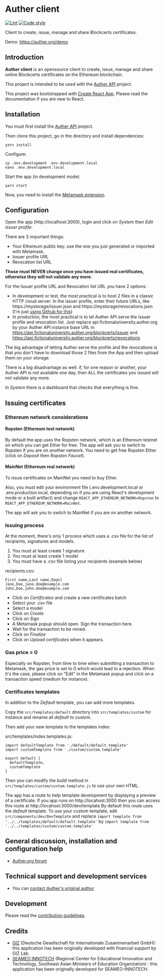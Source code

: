 # Auther client

[![Lint](https://github.com/AutherOrg/auther-client/workflows/Lint/badge.svg)](https://github.com/AutherOrg/auther-client/actions?query=workflow%3A%22Lint%22)
[![Code style](https://img.shields.io/badge/Code_style-standard-brightgreen.svg)](https://github.com/standard/standard)

Client to create, issue, manage and share Blockcerts certificates.

Demo: https://auther.org/demo

## Introduction

**Auther client** is an opensource client to create, issue, manage and share online Blockcerts certificates on the Ethereum blockchain.

This project is intended to be used with the [Auther API](https://github.com/AutherOrg/auther-api) project.

This project was bootstrapped with [Create React App](https://create-react-app.dev/). Please read the documentation if you are new to React.

## Installation

You must first install the [Auther API](https://github.com/AutherOrg/auther-api) project.

Then clone this project, go in the directory and install dependencies:

````
yarn install
````

Configure:

````
cp .env.development .env.development.local
nano .env.development.local
````

Start the app (in development mode)

````
yarn start
````

Now, you need to install the [Metamask extension](https://metamask.io/).

## Configuration

Open the app (http://localhost:3000), login and click on *System* then *Edit issuer profile*.

There are 3 important things:

+ Your Ethereum public key: use the one you just generated or imported with Metamask.
+ Issuer profile URL
+ Revocation list URL

**Those must NEVER change once you have issued real certificates, otherwise they will not validate any more.**

For the Issuer profile URL and Revocation list URL you have 2 options:

+ In development or test, the most practical is to host 2 files in a classic HTTP cloud server. In the issuer profile, enter their future URLs, like https://mystorage/issuer.json and https://mystorage/revocations.json (I'm just [using Github for this](https://github.com/AutherOrg/static/tree/master/ethereum/mainnet/issuers/fictionaluniversity))
+ In production, the most practical is to let Auther API serve the issuer profile and revocation list. Just replace api.fictionaluniversity.auther.org by your Auther API instance base URL in https://api.fictionaluniversity.auther.org/blockcerts/issuer and https://api.fictionaluniversity.auther.org/blockcerts/revocations

The big advantage of letting Auther serve the profile and the revocations is that you don't have to download those 2 files from the App and then upload them on your storage.

There is a big disadvantage as well: if, for one reason or another, your Auther API is not available one day, then ALL the certificates you issued will not validate any more.

In *System* there is a dashboard that checks that everything is fine.

## Issuing certificates

### Ethereum network considerations

#### Ropsten (Ethereum test network)

By default the app uses the Ropsten network, which is an Ethereum testnet on which you can get Ether for free. The app will ask you to switch to Ropsten if you are on another network. You need to get free Ropsten Ether (click on *Deposit* then *Ropsten Faucet*).

#### MainNet (Ethereum real network)

To issue certificates on MainNet you need to buy Ether.

Also, you must edit your environment file (.env.development.local or .env.production.local, depending on if you are using React's development mode or a built artifact) and change `REACT_APP_ETHEREUM_NETWORK=Ropsten` to `REACT_APP_ETHEREUM_NETWORK=MainNet`.

The app will ask you to switch to MainNet if you are on another network.

### Issuing process

At the moment, there's only 1 process which uses a .csv file for the list of recipients, signatures and models.

1. You must at least create 1 signature
2. You must at least create 1 model
3. You must have a .csv file listing your recipients (example below)

recipients.csv:
````
First name,Last name,Email
Jane,Doe,jane.doe@example.com
John,Doe,john.doe@example.com
````

+ Click on *Certificates* and create a new certificates batch
+ Select your .csv file
+ Select a model
+ Click on *Create*
+ Click on *Sign*
+ A Metamask popup should open. Sign the transaction here.
+ Wait for the transaction to be mined.
+ Click on *Finalize*
+ Click on *Upload certificates* when it appears.

### Gas price = 0

Especially on Ropsten, from time to time when submitting a transaction to Metamask, the gas price is set to 0 which would lead to a rejection. When it's the case, please click on "Edit" in the Metamask popup and click on a transaction speed (medium for instance).

### Certificates templates

In addition to the *Default* template, you can add more templates.

Copy the `src/templates/default` directory into `src/templates/custom` for instance and rename all *default* to *custom*.

Then add your new template to the templates index:

src/templates/index.templates.js:
````
import defaultTemplate from './default/default.template'
import customTemplate from './custom/custom.template'

export default [
  defaultTemplate,
  customTemplate
]
````

Then you can modify the *build* method in `src/templates/custom/custom.template.js` to use your own HTML.

The app has a route to help template development by displaying a preview of a certificate. If you app runs on http://locahost:3000 then you can access this route at http://locahost:3000/dev/template
By default this route uses the *default* template. To use your custom template, edit `src/components/dev/DevTemplate` and replace `import template from '../../templates/default/default.template'` by `import template from '../../templates/custom/custom.template'`

## General discussion, installation and configuration help

+ [Auther.org forum](https://auther.org/forum)

## Technical support and development services

+ You can [contact Auther's original author](https://guillaumeduveau.com/en/contact)

## Development

Please read the [contribution guidelines](CONTRIBUTING.md).

## Credits

+ [GIZ](https://www.giz.de/en/html/index.html) (Deutsche Gesellschaft für Internationale Zusammenarbeit GmbH): this application has been originally developed with financial support by GIZ Lab.
+ [SEAMEO INNOTECH](https://www.seameo-innotech.org/) (Regional Center for Educational Innovation and Technology, Southeast Asian Ministers of Education Organization) : this application has been originally developed for SEAMEO-INNOTECH.
